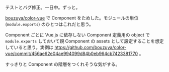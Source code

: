 テストとバグ修正。一日中。ずっと。

[bouzuya/color-vue][] で Component をためした。モジュールの単位 (`module.exports`) のひとつはこれだと思う。

Component ごとに Vue.js に依存しない Component 定義用の object で `module.exports` しておいて親 Component の assets として設定することを想定していると思う。実例は  https://github.com/bouzuya/color-vue/commit/456ae62e04ae994099d84b0eb964cb7423381770 。

すっきりと Component の階層をつくれそうな気がする。

[bouzuya/color-vue]: https://github.com/bouzuya/color-vue
